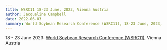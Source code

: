 ```yaml
---
title: WSRC11 18-23 June, 2023, Vienna Austria
author: Jacqueline Campbell
date: 2022-06-03
summary: World Soybean Research Conference (WSRC11), 18-23 June, 2023, Vienna Austria
---
```

18 - 23 June 2023:
[World Soybean Research Conference (WSRC11)](https://www.wsrc11vienna.com), Vienna Austria
